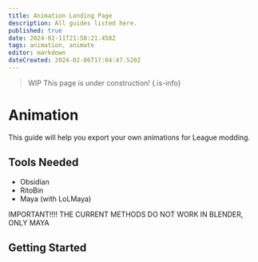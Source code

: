 ```yaml
---
title: Animation Landing Page
description: All guides listed here.
published: true
date: 2024-02-11T21:58:21.458Z
tags: animation, animate
editor: markdown
dateCreated: 2024-02-06T17:04:47.520Z
---
```


>WIP
This page is under construction!
{.is-info}
# Animation
This guide will help you export your own animations for League modding.

## Tools Needed
<!--ADD LINKS TO THE DIFFERENT TOOL-->
- Obsidian
- RitoBin
- Maya (with LoLMaya)

IMPORTANT!!!! THE CURRENT METHODS DO NOT WORK IN BLENDER, ONLY MAYA

## Getting Started


